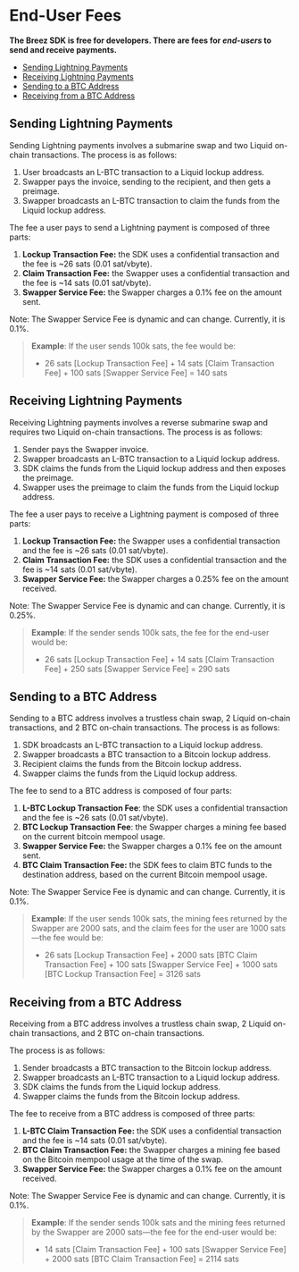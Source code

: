 # **End-User Fees**

**The Breez SDK is free for developers. There are fees for *end-users* to send and receive payments.**

- [Sending Lightning Payments](https://github.com/breez/breez-sdk-liquid-docs/new/main/src/guide#sending-lightning-payments)
- [Receiving Lightning Payments](https://github.com/breez/breez-sdk-liquid-docs/new/main/src/guide#receiving-lightning-payments)
- [Sending to a BTC Address](https://github.com/breez/breez-sdk-liquid-docs/new/main/src/guide#sending-to-a-btc-address)
- [Receiving from a BTC Address](https://github.com/breez/breez-sdk-liquid-docs/new/main/src/guide#receiving-from-a-btc-address)

## **Sending Lightning Payments**

Sending Lightning payments involves a submarine swap and two Liquid on-chain transactions. The process is as follows:

1. User broadcasts an L-BTC transaction to a Liquid lockup address.
2. Swapper pays the invoice, sending to the recipient, and then gets a preimage.
3. Swapper broadcasts an L-BTC transaction to claim the funds from the Liquid lockup address.

The fee a user pays to send a Lightning payment is composed of three parts:

1. **Lockup Transaction Fee:** the SDK uses a confidential transaction and the fee is ~26 sats (0.01 sat/vbyte).
2. **Claim Transaction Fee:** the Swapper uses a confidential transaction and the fee is ~14 sats (0.01 sat/vbyte).
3. **Swapper Service Fee:** the Swapper charges a 0.1% fee on the amount sent.

Note: The Swapper Service Fee is dynamic and can change. Currently, it is 0.1%.

> **Example**: If the user sends 100k sats, the fee would be:
> - 26 sats [Lockup Transaction Fee] + 14 sats [Claim Transaction Fee] + 100 sats [Swapper Service Fee] = 140 sats

## **Receiving Lightning Payments**

Receiving Lightning payments involves a reverse submarine swap and requires two Liquid on-chain transactions. The process is as follows:

1. Sender pays the Swapper invoice.
2. Swapper broadcasts an L-BTC transaction to a Liquid lockup address.
3. SDK claims the funds from the Liquid lockup address and then exposes the preimage.
4. Swapper uses the preimage to claim the funds from the Liquid lockup address.

The fee a user pays to receive a Lightning payment is composed of three parts:

1. **Lockup Transaction Fee:** the Swapper uses a confidential transaction and the fee is ~26 sats (0.01 sat/vbyte).
2. **Claim Transaction Fee:** the SDK uses a confidential transaction and the fee is ~14 sats (0.01 sat/vbyte).
3. **Swapper Service Fee:** the Swapper charges a 0.25% fee on the amount received.

Note: The Swapper Service Fee is dynamic and can change. Currently, it is 0.25%.

> **Example**: If the sender sends 100k sats, the fee for the end-user would be:
> - 26 sats [Lockup Transaction Fee] + 14 sats [Claim Transaction Fee] + 250 sats [Swapper Service Fee] = 290 sats

## **Sending to a BTC Address**

Sending to a BTC address involves a trustless chain swap, 2 Liquid on-chain transactions, and 2 BTC on-chain transactions. The process is as follows:

1. SDK broadcasts an L-BTC transaction to a Liquid lockup address.
2. Swapper broadcasts a BTC transaction to a Bitcoin lockup address.
3. Recipient claims the funds from the Bitcoin lockup address.
4. Swapper claims the funds from the Liquid lockup address.

The fee to send to a BTC address is composed of four parts:

1. **L-BTC Lockup Transaction Fee**: the SDK uses a confidential transaction and the fee is ~26 sats (0.01 sat/vbyte).
2. **BTC Lockup Transaction Fee**: the Swapper charges a mining fee based on the current bitcoin mempool usage.
3. **Swapper Service Fee:** the Swapper charges a 0.1% fee on the amount sent.
4. **BTC Claim Transaction Fee:** the SDK fees to claim BTC funds to the destination address, based on the current Bitcoin mempool usage.

Note: The Swapper Service Fee is dynamic and can change. Currently, it is 0.1%.

> **Example**: If the user sends 100k sats, the mining fees returned by the Swapper are 2000 sats, and the claim fees for the user are 1000 sats—the fee would be:
> - 26 sats [Lockup Transaction Fee] + 2000 sats [BTC Claim Transaction Fee] + 100 sats [Swapper Service Fee] + 1000 sats [BTC Lockup Transaction Fee] = 3126 sats
 

## **Receiving from a BTC Address**

Receiving from a BTC address involves a trustless chain swap, 2 Liquid on-chain transactions, and 2 BTC on-chain transactions.

The process is as follows:

1. Sender broadcasts a BTC transaction to the Bitcoin lockup address.
2. Swapper broadcasts an L-BTC transaction to a Liquid lockup address.
3. SDK claims the funds from the Liquid lockup address.
4. Swapper claims the funds from the Bitcoin lockup address.

The fee to receive from a BTC address is composed of three parts:

1. **L-BTC Claim Transaction Fee:** the SDK uses a confidential transaction and the fee is ~14 sats (0.01 sat/vbyte).
2. **BTC Claim Transaction Fee:** the Swapper charges a mining fee based on the Bitcoin mempool usage at the time of the swap.
3. **Swapper Service Fee:** the Swapper charges a 0.1% fee on the amount received.

Note: The Swapper Service Fee is dynamic and can change. Currently, it is 0.1%.

> **Example**: If the sender sends 100k sats and the mining fees returned by the Swapper are 2000 sats—the fee for the end-user would be:
> - 14 sats [Claim Transaction Fee] + 100 sats [Swapper Service Fee] + 2000 sats [BTC Claim Transaction Fee] = 2114 sats
